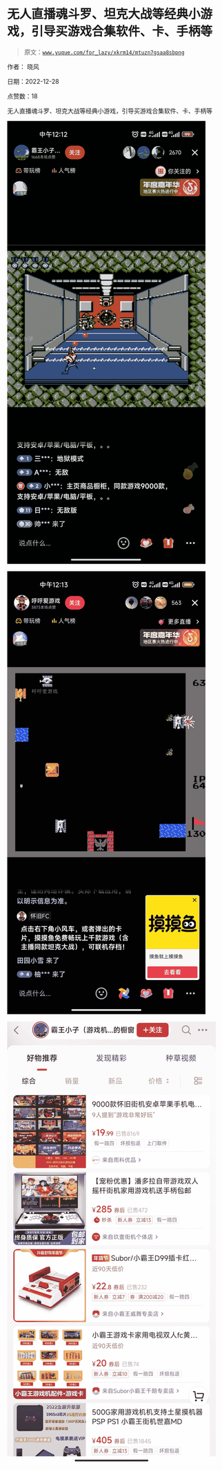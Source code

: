 # 无人直播魂斗罗、坦克大战等经典小游戏，引导买游戏合集软件、卡、手柄等

> 原文：[`www.yuque.com/for_lazy/xkrm14/mtuzn7gsaa8sbpng`](https://www.yuque.com/for_lazy/xkrm14/mtuzn7gsaa8sbpng)

作者： 晓风

日期：2022-12-28

点赞数：18

无人直播魂斗罗、坦克大战等经典小游戏，引导买游戏合集软件、卡、手柄等

![](img/528f00b0ab6d418b487acaac95557a46.png)

![](img/48e95f1e168dd611f7765e61239bdfd2.png)

![](img/b911bba6f5029056dfce9b8a4cd49686.png)

